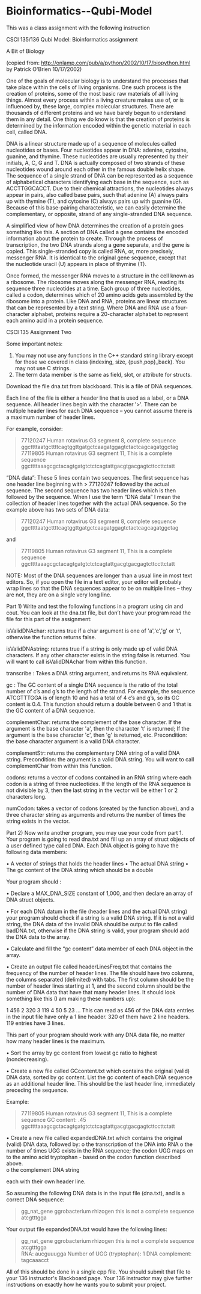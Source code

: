 # Bioinformatics--Qubi-Model

This was a class assignment with the following instruction 


CSCI 135/136  Qubi Model: Bioinformatics assignment

A Bit of Biology 

(copied from: http://onlamp.com/pub/a/python/2002/10/17/biopython.html by Patrick O'Brien 10/17/2002)

One of the goals of molecular biology is to understand the processes that take place within the cells of living organisms. One such process is the creation of proteins, some of the most basic raw materials of all living things. Almost every process within a living creature makes use of, or is influenced by, these large, complex molecular structures. There are thousands of different proteins and we have barely begun to understand them in any detail. One thing we do know is that the creation of proteins is determined by the information encoded within the genetic material in each cell, called DNA.

DNA is a linear structure made up of a sequence of molecules called nucleotides or bases. Four nucleotides appear in DNA: adenine, cytosine, guanine, and thymine. These nucleotides are usually represented by their initials,   A,   C,   G   and   T. DNA is actually composed of two strands of these nucleotides wound around each other in the famous double helix shape.
The sequence of a single strand of DNA can be represented as a sequence of alphabetical characters identifying each base in the sequence, such as ACCTTGGCACCT. Due to their chemical attractions, the nucleotides always appear in pairs, also called base pairs, such that adenine (A) always pairs up with thymine (T), and cytosine (C) always pairs up with guanine (G). Because of this base-pairing characteristic, we can easily determine the complementary, or opposite, strand of any single-stranded DNA sequence.

A simplified view of how DNA determines the creation of a protein goes something like this. A section of DNA called a gene contains the encoded information about the protein to create. Through the process of transcription, the two DNA strands along a gene separate, and the gene is copied. This single-stranded copy is called RNA, or, more precisely, messenger RNA. It is identical to the original gene sequence, except that the nucleotide uracil (U) appears in place of thymine (T).

Once formed, the messenger RNA moves to a structure in the cell known as a ribosome. The ribosome moves along the messenger RNA, reading its sequence three nucleotides at a time. Each group of three nucleotides, called a codon, determines which of 20 amino acids gets assembled by the ribosome into a protein. Like DNA and RNA, proteins are linear structures that can be represented by a text string. Where DNA and RNA use a four-character alphabet, proteins require a 20-character alphabet to represent each amino acid in a protein sequence.

CSCI 135 Assignment Two

Some important notes: 

1) You may not use any functions in the C++ standard string library except for those we covered in class (indexing, size, {push,pop}_back). You may not use C strings.
2) The term data member is the same as field, slot, or attribute for structs.

Download the file dna.txt from blackboard. This is a file of DNA sequences. 

Each line of the file is either a header line that is used as a label, or a DNA sequence.  All header lines begin with the character '>'.  There can be multiple header lines for each DNA sequence – you cannot assume there is a maximum number of header lines. 

For example, consider:

> 77120247 Human rotavirus G3 segment 8, complete sequence
ggcttttaatgcttttcagtggttgatgctcaagatggagtctactcagcagatggctag
> 77119805 Human rotavirus G3 segment 11, 
>  This is a complete sequence
ggcttttaaagcgctacagtgatgtctctcagtattgacgtgacgagtcttccttctatt

“DNA data”: These 5 lines contain two sequences. The first sequence has one header line beginning with  > 77120247  followed by the actual sequence. The second sequence has two header lines which is then followed by the sequence. When I use the term “DNA data” I mean the collection of header lines together with the actual DNA sequence. So the example above has two sets of DNA data:

> 77120247 Human rotavirus G3 segment 8, complete sequence
ggcttttaatgcttttcagtggttgatgctcaagatggagtctactcagcagatggctag

and

> 77119805 Human rotavirus G3 segment 11, 
>  This is a complete sequence
ggcttttaaagcgctacagtgatgtctctcagtattgacgtgacgagtcttccttctatt

NOTE: Most of the DNA sequences are longer than a usual line in most text editors. So, if you open the file in a text editor, your editor will probably wrap lines so that the DNA sequences appear to be on multiple lines – they are not, they are on a single very long line.

Part 1) Write and test the following functions in a program using cin and cout. You can look at the dna.txt file, but don’t have your program read the file for this part of the assignment:
	
isValidDNAchar: returns true  if a char argument is one of 'a','c','g' or 't', otherwise the function returns false.

isValidDNAstring: returns true  if a string is only made up of valid DNA characters. If any other character exists in the string false is returned. You will want to call isValidDNAchar from within this function.

transcribe : Takes a DNA string argument, and returns its RNA equivalent.

gc :  The GC content of a single DNA sequence is the ratio of the total number of c’s and g’s to the length of the strand. For example, the sequence ATCGTTTGGA is of length 10 and has a total of 4 c’s and g’s, so its GC content is 0.4. This function should return a double between 0 and 1 that is the GC content of a DNA sequence.

complementChar: returns the complement of the base character.  If the argument is the base character 'a', then the character 't' is returned; If the argument is the base character 'c', then 'g' is returned, etc. Precondition: the base character argument is a valid DNA character.

complementStr: returns the complementary DNA string of a valid DNA string. Precondition: the argument is a valid DNA string. You will want to call complementChar from within this function.

codons: returns a vector of codons contained in an RNA string where each codon is a string of three nucleotides. If the length of the RNA sequence is not divisible by 3, then the last string in the vector will be either 1 or 2 characters long.

numCodon: takes a vector of codons (created by the function above), and a three character string as arguments and returns the number of times the string exists in the vector.
 
Part 2) Now write another program, you may use your code from part 1. Your program is going to read dna.txt and fill up an array of struct objects of a user defined type called DNA. Each DNA object is going to have the following data members:

•	A vector of strings that holds the header lines
•	The actual DNA string
•	The gc content of the DNA string which should be a double

Your program should :

•	Declare a MAX_DNA_SIZE constant of 1,000, and then declare an array of DNA struct objects.

•	For each DNA datum in the file (header lines and the actual DNA string) your program should check if a string is a valid DNA string. If it is not a valid string, the DNA data of the invalid DNA should be output to file called badDNA.txt, otherwise if the DNA string is valid, your program should add the DNA data to the array.

•	Calculate and fill the “gc content” data member of each DNA object in the array.

•	Create an output file called headerLinesFreq.txt that contains the frequency of the number of header lines. The file should have two columns, the columns separated (delimited) with tabs. The first column should be the number of header lines starting at 1, and the second column should be the number of DNA data that have that many header lines. It should look something like this (I am making these numbers up):

1	456 
2	320
3	119
4	50
5	23
…
This can read as 456 of the DNA data entries in the input file have only a 1 line header. 320 of them have 2 line headers. 119 entries have 3 lines. 

This part of your program should work with any DNA data file, no matter how many header lines is the maximum. 

•	Sort the array by gc content from lowest gc ratio to highest (nondecreasing).

•	Create a new file called GCcontent.txt which contains the original (valid) DNA data, sorted by gc content. List the gc content of each DNA sequence as an additional header line. This should be the last header line, immediately preceding the sequence.

Example:
> 77119805 Human rotavirus G3 segment 11, 
>  This is a complete sequence
> GC content: .45
ggcttttaaagcgctacagtgatgtctctcagtattgacgtgacgagtcttccttctatt

•	Create a new file called expandedDNA.txt which contains the original (valid) DNA data, followed by:
o	the transcription of the DNA into RNA 
o	the number of times UGG exists in the RNA sequence; the codon UGG maps on to the amino acid tryptophan - based on the codon function described above.  
o	the complement DNA string

each with their own header line.

So assuming the following DNA data is in the input file (dna.txt), and is a correct DNA sequence:

> gg_nat_gene ggrobacterium rhizogen
> this is not a complete sequence
atcgtttgga     

Your output file expandedDNA.txt would have the following lines:

> gg_nat_gene ggrobacterium rhizogen
> this is not a complete sequence
atcgtttgga     
> RNA:
aucguuugga
> Number of UGG (tryptophan): 1
> DNA complement:
tagcaaacct


All of this should be done in a single cpp file. You should submit that file to your 136 instructor's Blackboard page. Your 136 instructor may give further instructions on exactly how he wants you to submit your project.
